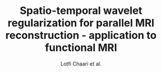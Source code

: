 ---
cat: ciel
subcat: midas
bestof: false
author: Lotfi Chaari et al.
title: Spatio-temporal wavelet regularization for parallel MRI reconstruction - application to functional MRI
journal: MAGMA
year: 2014
type: article
doi: 10.1007/s10334-014-0436-5
---